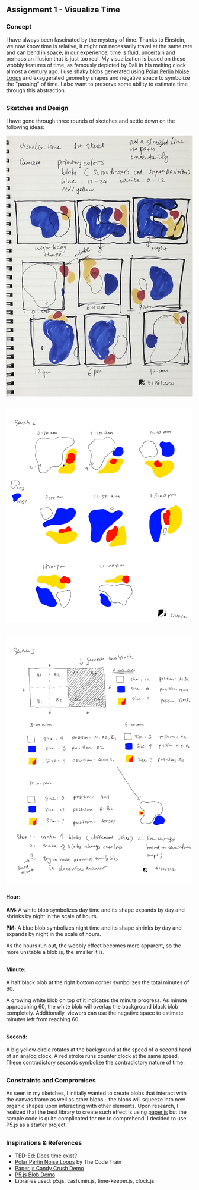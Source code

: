 ## Assignment 1 - Visualize Time 

### Concept

I have always been fascinated by the mystery of time. Thanks to Einstein, we now know time is relative, it might not necessarily travel at the same rate and can bend in space; in our experience, time is fluid, uncertain and perhaps an illusion that is just too real. My visualization is based on these wobbly features of time, as famously depicted by Dali in his melting clock almost a century ago. I use shaky blobs generated using [Polar Perlin Noise Loops](https://thecodingtrain.com/CodingChallenges/136.1-polar-perlin-noise-loops.html) and exaggerated geometry shapes and negative space to symbolize the "passing" of time. I also want to preserve some ability to estimate time through this abstraction.

##
### Sketches and Design

I have gone through three rounds of sketches and settle down on the following ideas:

<img src="./images/Blob-Sketch-01.JPG" width="800" alt="Block Sketch 01">

##

<img src="./images/Blob-Sketch-02.jpg" width="800" alt="Block Sketch 02">

##

<img src="./images/Blob-Sketch-03.jpg" width="800" alt="Block Sketch 03">


#### Hour:

**AM:** A white blob symbolizes day time and its shape expands by day and shrinks by night in the scale of hours. 

**PM:** A blue blob symbolizes night time and its shape shrinks by day and expands by night in the scale of hours.

As the hours run out, the wobbly effect becomes more apparent, so the more unstable a blob is, the smaller it is. 
##
#### Minute:

A half black blob at the right bottom corner symbolizes the total minutes of 60.

A growing white blob on top of it indicates the minute progress. As minute approaching 60, the white blob will overlap the background black blob completely. Additionally, viewers can use the negative space to estimate minutes left from reaching 60.
##
#### Second:

A big yellow circle rotates at the background at the speed of a second hand of an analog clock. A red stroke runs counter clock at the same speed. These contradictory seconds symbolize the contradictory nature of time.
##

### Constraints and Compromises

As seen in my sketches, I initially wanted to create blobs that interact with the canvas frame as well as other blobs - the blobs will squeeze into new organic shapes upon interacting with other elements. Upon research, I realized that the best library to create such effect is using [paper.js](http://paperjs.org/examples/candy-crash/) but the sample code is quite complicated for me to comprehend. I decided to use P5.js as a starter project.

##
### Inspirations & References

- [TED-Ed: Does time exist?](https://www.youtube.com/watch?v=R3tbVHlsKhs)
- [Polar Perlin Noise Loops](https://thecodingtrain.com/CodingChallenges/136.1-polar-perlin-noise-loops.html) by The Code Train
- [Paper.js Candy Crush Demo](http://paperjs.org/examples/candy-crash/)
- [P5.js Blob Demo](https://editor.p5js.org/nyxtom/sketches/o6v7VLZhM)
- Libraries used: p5.js, cash.min.js, time-keeper.js, clock.js